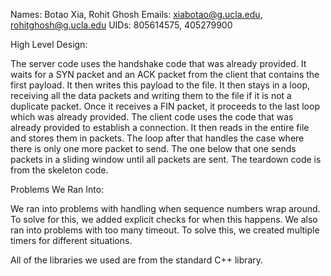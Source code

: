 Names: Botao Xia, Rohit Ghosh
Emails: xiabotao@g.ucla.edu, rohitghosh@g.ucla.edu
UIDs: 805614575, 405279900

High Level Design:

The server code uses the handshake code that was already provided. It waits for a SYN packet and an ACK packet from the client that contains the first payload. It then writes this payload to the file. It then stays in a loop, receiving all the data packets and writing them to the file if it is not a duplicate packet. Once it receives a FIN packet, it proceeds to the last loop which was already provided. The client code uses the code that was already provided to establish a connection. It then reads in the entire file and stores them in packets. The loop after that handles the case where there is only one more packet to send. The one below that one sends packets in a sliding window until all packets are sent. The teardown code is from the skeleton code.

Problems We Ran Into:

We ran into problems with handling when sequence numbers wrap around. To solve for this, we added explicit checks for when this happens. We also ran into problems with too many timeout. To solve this, we created multiple timers for different situations.

All of the libraries we used are from the standard C++ library.